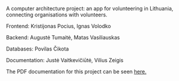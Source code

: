 A computer architecture project: an app for volunteering in Lithuania, connecting organisations with volunteers.

Frontend: Kristijonas Pocius, Ignas Volodko

Backend: Augustė Tumaitė, Matas Vasiliauskas

Databases: Povilas Čikota

Documentation: Justė Vaitkevičiūtė, Vilius Zeigis

The PDF documentation for this project can be seen [here.](https://github.com/user-attachments/files/19489018/SavoNoru_doc.pdf)
